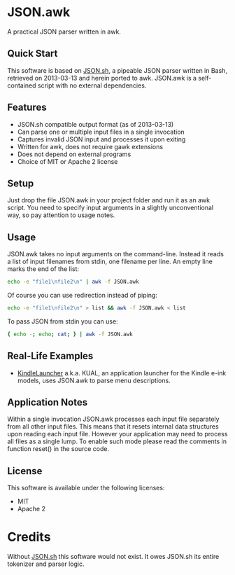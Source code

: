 JSON.awk
========

A practical JSON parser written in awk.

Quick Start
-----------

This software is based on [JSON.sh](https://github.com/dominictarr/JSON.sh), a pipeable JSON parser written in Bash, retrieved on 2013-03-13 and herein ported to awk.  JSON.awk is a self-contained script with no external dependencies.

Features
--------

* JSON.sh compatible output format (as of 2013-03-13)
* Can parse one or multiple input files in a single invocation
* Captures invalid JSON input and processes it upon exiting
* Written for awk, does not require gawk extensions
* Does not depend on external programs
* Choice of MIT or Apache 2 license 

Setup
-----

Just drop the file JSON.awk in your project folder and run it as an awk script. You need to specify input arguments in a slightly unconventional way, so pay attention to usage notes.

Usage
-----

JSON.awk takes no input arguments on the command-line. Instead it reads a list of input filenames from stdin, one filename per line. An empty line marks the end of the list:
```sh
echo -e "file1\nfile2\n" | awk -f JSON.awk
```

Of course you can use redirection instead of piping:
```sh
echo -e "file1\nfile2\n" > list && awk -f JSON.awk < list
```

To pass JSON from stdin you can use:
```sh
{ echo -; echo; cat; } | awk -f JSON.awk
```

Real-Life Examples
------------------

* [KindleLauncher](https://bitbucket.org/ixtab/kindlelauncher/overview) a.k.a. KUAL, an application launcher for the Kindle e-ink models, uses JSON.awk to parse menu descriptions.

Application Notes
-----------------

Within a single invocation JSON.awk processes each input file separately from all other input files.  This means that it resets internal data structures upon reading each input file.  However your application may need to process all files as a single lump. To enable such mode please read the comments in function reset() in the source code.

License
-------

This software is available under the following licenses:

* MIT
* Apache 2

Credits
=======

Without [JSON.sh](https://github.com/dominictarr/JSON.sh) this software would not exist. It owes JSON.sh its entire tokenizer and parser logic.
